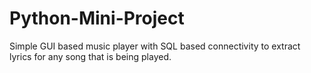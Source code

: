 # Python-Mini-Project
Simple GUI based music player with SQL based connectivity to extract lyrics for any song that is being played. 
